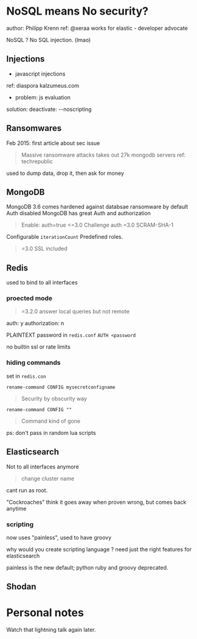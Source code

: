 # NoSQL means No security?

author: Philipp Krenn
ref: @xeraa
works for elastic - developer advocate

NoSQL ? No SQL injection. (lmao)

## Injections

- javascript injections

ref: diaspora kalzumeus.com

- problem: js evaluation

solution: deactivate: --noscripting

## Ransomwares

Feb 2015: first article about sec issue
> Massive ransomware attacks takes out 27k mongodb servers
ref: techrepublic

used to dump data, drop it, then ask for money

## MongoDB

MongoDB 3.6 comes hardened against databsae ransomware by default
Auth disabled
MongoDB has great Auth and authorization

> Enable: auth=true
<=3.0 Challenge auth
>=3.0 SCRAM-SHA-1

Configurable `iterationCount`
Predefined roles.

>=3.0 SSL included

## Redis

used to bind to all interfaces

### proected mode

>=3.2.0
answer local queries but not remote

auth:          y
authorization: n

PLAINTEXT password in `redis.conf`
`AUTH <password`

no builtin ssl or rate limits

### hiding commands

set in `redis.con`

`rename-command CONFIG mysecretconfigname`

> Security by obscurity way

`rename-command CONFIG ""`

> Command kind of gone

ps: don't pass in random lua scripts


## Elasticsearch

Not to all interfaces anymore

> change cluster name

cant run as root.

"Cockroaches"
think it goes away when proven wrong, but comes back anytime

### scripting

now uses "painless", used to have groovy

why would you create scripting language ?
need just the right features for elasticsearch

painless is the new default; python ruby and groovy deprecated.

## Shodan


# Personal notes

Watch that lightning talk again later.

